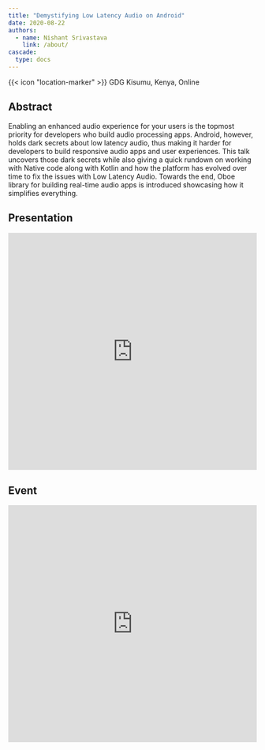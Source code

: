 ```yaml
---
title: "Demystifying Low Latency Audio on Android"
date: 2020-08-22
authors:
  - name: Nishant Srivastava
    link: /about/
cascade:
  type: docs
---
```


{{< icon "location-marker" >}} GDG Kisumu, Kenya, Online

<!--more-->

## Abstract

Enabling an enhanced audio experience for your users is the topmost priority for developers who build audio processing apps. Android, however, holds dark secrets about low latency audio, thus making it harder for developers to build responsive audio apps and user experiences. This talk uncovers those dark secrets while also giving a quick rundown on working with Native code along with Kotlin and how the platform has evolved over time to fix the issues with Low Latency Audio. Towards the end, Oboe library for building real-time audio apps is introduced showcasing how it simplifies everything.

## Presentation

<iframe src="https://docs.google.com/presentation/d/e/2PACX-1vSvgpUlcLIHv98k1M0J0yq8lDNWYpADhur1qLlt8ektZaWSGXywQ8QekDtuPJFWKxfnwY6DJa8CTSzK/embed?start=false&loop=false&delayms=3000" frameborder="0" width="100%" height="480" allowfullscreen="true" mozallowfullscreen="true" webkitallowfullscreen="true"></iframe>

## Event

<iframe src="https://web.archive.org/web/20200823014602/https://www.meetup.com/GDGKisumu/events/wbbcvrybclbdc/" frameborder="0" width="100%" height="480" allowfullscreen="true" mozallowfullscreen="true" webkitallowfullscreen="true"></iframe>

